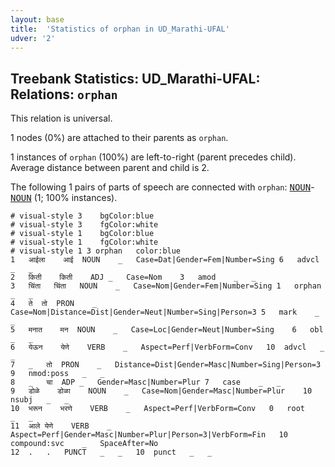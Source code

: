 ```yaml
---
layout: base
title:  'Statistics of orphan in UD_Marathi-UFAL'
udver: '2'
---
```


## Treebank Statistics: UD_Marathi-UFAL: Relations: `orphan`

This relation is universal.

1 nodes (0%) are attached to their parents as `orphan`.

1 instances of `orphan` (100%) are left-to-right (parent precedes child).
Average distance between parent and child is 2.

The following 1 pairs of parts of speech are connected with `orphan`: <tt><a href="mr_ufal-pos-NOUN.html">NOUN</a></tt>-<tt><a href="mr_ufal-pos-NOUN.html">NOUN</a></tt> (1; 100% instances).


~~~ conllu
# visual-style 3	bgColor:blue
# visual-style 3	fgColor:white
# visual-style 1	bgColor:blue
# visual-style 1	fgColor:white
# visual-style 1 3 orphan	color:blue
1	आईला	आई	NOUN	_	Case=Dat|Gender=Fem|Number=Sing	6	advcl	_	_
2	किती	किती	ADJ	_	Case=Nom	3	amod	_	_
3	चिंता	चिंता	NOUN	_	Case=Nom|Gender=Fem|Number=Sing	1	orphan	_	_
4	ते	तो	PRON	_	Case=Nom|Distance=Dist|Gender=Neut|Number=Sing|Person=3	5	mark	_	_
5	मनात	मन	NOUN	_	Case=Loc|Gender=Neut|Number=Sing	6	obl	_	_
6	येऊन	येणे	VERB	_	Aspect=Perf|VerbForm=Conv	10	advcl	_	_
7	_	तो	PRON	_	Distance=Dist|Gender=Masc|Number=Sing|Person=3	9	nmod:poss	_	_
8	_	चा	ADP	_	Gender=Masc|Number=Plur	7	case	_	_
9	डोळे	डोळा	NOUN	_	Case=Nom|Gender=Masc|Number=Plur	10	nsubj	_	_
10	भरून	भरणे	VERB	_	Aspect=Perf|VerbForm=Conv	0	root	_	_
11	आले	येणे	VERB	_	Aspect=Perf|Gender=Masc|Number=Plur|Person=3|VerbForm=Fin	10	compound:svc	_	SpaceAfter=No
12	.	.	PUNCT	_	_	10	punct	_	_

~~~


